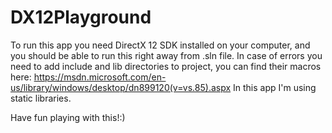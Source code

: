 # DX12Playground

To run this app you need DirectX 12 SDK installed on your computer, and you should be able to run this right away from .sln file. 
In case of errors you need to add include and lib directories to project, you can find their macros here: https://msdn.microsoft.com/en-us/library/windows/desktop/dn899120(v=vs.85).aspx
In this app I'm using static libraries.

Have fun playing with this!:)

